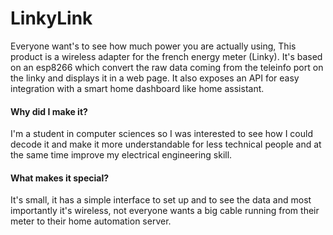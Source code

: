 # LinkyLink

Everyone want's to see how much power you are actually using, This product is a wireless adapter for the french energy meter (Linky). It's based on an esp8266 which convert the raw data coming from the teleinfo port on the linky and displays it in a web page. It also exposes an API for easy integration with a smart home dashboard like home assistant.

#### Why did I make it?
I'm a student in computer sciences so I was interested to see how I could decode it and make it more understandable for less technical people and at the same time improve my electrical engineering skill.

#### What makes it special?
It's small, it has a simple interface to set up and to see the data and most importantly it's wireless, not everyone wants a big cable running from their meter to their home automation server.
